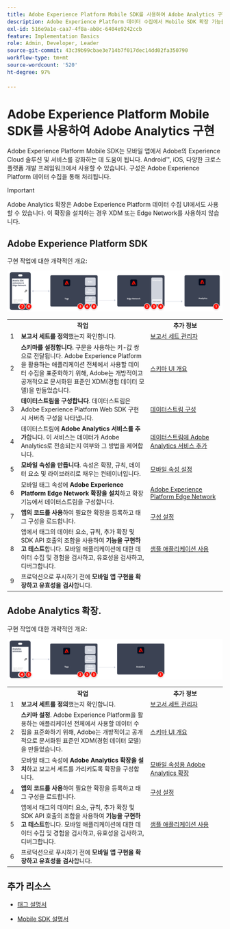 ```yaml
---
title: Adobe Experience Platform Mobile SDK를 사용하여 Adobe Analytics 구현
description: Adobe Experience Platform 데이터 수집에서 Mobile SDK 확장 기능을 사용하여 Adobe Analytics로 데이터를 전송합니다.
exl-id: 516e9a1e-caa7-4f8a-ab8c-6404e9242ccb
feature: Implementation Basics
role: Admin, Developer, Leader
source-git-commit: 43c39b99cbae3e714b7f017dec14dd02fa350790
workflow-type: tm+mt
source-wordcount: '520'
ht-degree: 97%

---
```


# Adobe Experience Platform Mobile SDK를 사용하여 Adobe Analytics 구현

Adobe Experience Platform Mobile SDK는 모바일 앱에서 Adobe의 Experience Cloud 솔루션 및 서비스를 강화하는 데 도움이 됩니다. Android™, iOS, 다양한 크로스 플랫폼 개발 프레임워크에서 사용할 수 있습니다. 구성은 Adobe Experience Platform 데이터 수집을 통해 처리됩니다.

>[!IMPORTANT]
>
>Adobe Analytics 확장은 Adobe Experience Platform 데이터 수집 UI에서도 사용할 수 있습니다. 이 확장을 설치하는 경우 XDM 또는 Edge Network를 사용하지 않습니다.

## Adobe Experience Platform SDK

구현 작업에 대한 개략적인 개요:

![Analytics 확장 워크플로를 사용하는 Adobe Analytics](../../assets/mobilesdk-annotated.png)

<table style="width:100%">

<tr>
<th style="width:5%"></th><th style="width:60%"><b>작업</b></th><th style="width:35%"><b>추가 정보</b></th>
</tr>

<tr>
<td>1</td>
<td><b>보고서 세트를 정의</b>했는지 확인합니다.</td>
<td><a href="../../../admin/admin/c-manage-report-suites/report-suites-admin.md">보고서 세트 관리자</a></td>
</tr>

<tr>
<td>2</td>
<td><b>스키마를 설정합니다.</b> 구문을 사용하는 키-값 쌍으로 전달됩니다. Adobe Experience Platform을 활용하는 애플리케이션 전체에서 사용할 데이터 수집을 표준화하기 위해, Adobe는 개방적이고 공개적으로 문서화된 표준인 XDM(경험 데이터 모델)을 만들었습니다.</td>
<td><a href="https://experienceleague.adobe.com/docs/experience-platform/xdm/ui/overview.html?lang=ko">스키마 UI 개요</a></td>
</tr>

<tr>
<td>3</td>
<td><b>데이터스트림을 구성합니다</b>. 데이터스트림은 Adobe Experience Platform Web SDK 구현 시 서버측 구성을 나타냅니다.</td>
<td><a href="https://experienceleague.adobe.com/docs/experience-platform/edge/datastreams/configure.html?lang=ko-KR">데이터스트림 구성<a></td> 
</tr>

<td>4</td>
<td>데이터스트림에 <b>Adobe Analytics 서비스를 추가</b>합니다. 이 서비스는 데이터가 Adobe Analytics로 전송되는지 여부와 그 방법을 제어합니다.</td>
<td><a href="https://experienceleague.adobe.com/docs/experience-platform/edge/datastreams/configure.html#analytics">데이터스트림에 Adobe Analytics 서비스 추가</a></td>
</tr>

<tr>
<td>5</td>
<td><b>모바일 속성을 만듭니다</b>. 속성은 확장, 규칙, 데이터 요소 및 라이브러리로 채우는 컨테이너입니다.</td>
<td><a href="https://developer.adobe.com/client-sdks/documentation/getting-started/create-a-mobile-property/">모바일 속성 설정</a></tr>

<tr>
<td>6</td>
<td>모바일 태그 속성에 <b>Adobe Experience Platform Edge Network 확장을 설치</b>하고 확장 기능에서 데이터스트림을 구성합니다.</td>
<td><a href="https://developer.adobe.com/client-sdks/documentation/edge-network/">Adobe Experience Platform Edge Network</a>
</tr>

<tr>
<td>7</td>
<td><b>앱의 코드를 사용</b>하여 필요한 확장을 등록하고 태그 구성을 로드합니다.</td>
<td><a href="https://developer.adobe.com/client-sdks/documentation/user-guides/getting-started-with-platform/overview/#set-up-the-configuration">구성 설정</a></td>
</tr>

<tr>
<td>8</td>
<td>앱에서 태그의 데이터 요소, 규칙, 추가 확장 및 SDK API 호출의 조합을 사용하여 <b>기능을 구현하고 테스트</b>합니다. 모바일 애플리케이션에 대한 데이터 수집 및 경험을 검사하고, 유효성을 검사하고, 디버그합니다.</td>
<td><a href="https://developer.adobe.com/client-sdks/documentation/user-guides/getting-started-with-platform/overview/#use-the-sample-application">샘플 애플리케이션 사용</a>
</tr>

<tr>
<td>9</td>
<td>프로덕션으로 푸시하기 전에 <b>모바일 앱 구현을 확장하고 유효성을 검사</b>합니다.</td>
<td></td> 
</tr>

</table>


## Adobe Analytics 확장.

구현 작업에 대한 개략적인 개요:

![Analytics 확장 워크플로를 사용하는 Adobe Analytics](../../assets/mobilesdk-analytics-annotated.png)

<table style="width:100%">

<tr>
<th style="width:5%"></th><th style="width:60%"><b>작업</b></th><th style="width:35%"><b>추가 정보</b></th>
</tr>

<tr>
<td>1</td>
<td><b>보고서 세트를 정의</b>했는지 확인합니다.</td>
<td><a href="../../../admin/admin/c-manage-report-suites/report-suites-admin.md">보고서 세트 관리자</a></td>
</tr>

<tr>
<td>2</td>
<td><b>스키마 설정</b>. Adobe Experience Platform을 활용하는 애플리케이션 전체에서 사용할 데이터 수집을 표준화하기 위해, Adobe는 개방적이고 공개적으로 문서화된 표준인 XDM(경험 데이터 모델)을 만들었습니다.</td>
<td><a href="https://experienceleague.adobe.com/docs/experience-platform/xdm/ui/overview.html?lang=ko">스키마 UI 개요</a></td>
</tr>

<tr>
<td>3</td>
<td>모바일 태그 속성에 <b>Adobe Analytics 확장을 설치</b>하고 보고서 세트를 가리키도록 확장을 구성합니다.</td>
<td><a href="https://developer.adobe.com/client-sdks/documentation/adobe-analytics/">모바일 속성용 Adobe Analytics 확장</a>
</tr>

<tr>
<td>4</td>
<td><b>앱의 코드를 사용</b>하여 필요한 확장을 등록하고 태그 구성을 로드합니다.</td>
<td><a href="https://developer.adobe.com/client-sdks/documentation/user-guides/getting-started-with-platform/overview/#set-up-the-configuration">구성 설정</a></td>
</tr>

<tr>
<td>5</td>
<td>앱에서 태그의 데이터 요소, 규칙, 추가 확장 및 SDK API 호출의 조합을 사용하여 <b>기능을 구현하고 테스트</b>합니다. 모바일 애플리케이션에 대한 데이터 수집 및 경험을 검사하고, 유효성을 검사하고, 디버그합니다.</td>
<td><a href="https://developer.adobe.com/client-sdks/documentation/user-guides/getting-started-with-platform/overview/#use-the-sample-application">샘플 애플리케이션 사용</a>
</tr>

<tr>
<td>6</td>
<td>프로덕션으로 푸시하기 전에 <b>모바일 앱 구현을 확장하고 유효성을 검사</b>합니다.</td>
<td></td> 
</tr>

</table>

## 추가 리소스

- [태그 설명서](https://experienceleague.adobe.com/docs/experience-platform/tags/home.html?lang=ko-KR#)

- [Mobile SDK 설명서](https://developer.adobe.com/client-sdks/documentation/)
